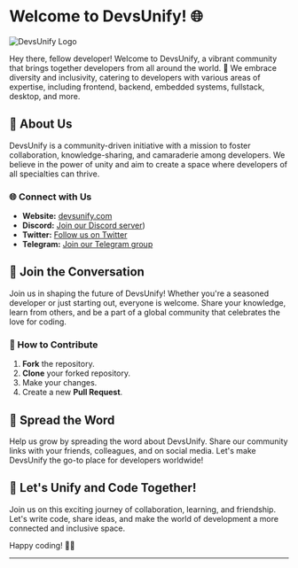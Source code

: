 # Welcome to DevsUnify! 🌐

![DevsUnify Logo](link_to_logo_image)

Hey there, fellow developer! Welcome to DevsUnify, a vibrant community that brings together developers from all around the world. 🚀 We embrace diversity and inclusivity, catering to developers with various areas of expertise, including frontend, backend, embedded systems, fullstack, desktop, and more.

## 🌟 About Us

DevsUnify is a community-driven initiative with a mission to foster collaboration, knowledge-sharing, and camaraderie among developers. We believe in the power of unity and aim to create a space where developers of all specialties can thrive.

### 🌐 Connect with Us

- **Website:** [devsunify.com](https://devsunify.com)
- **Discord:** [Join our Discord server](https://discord.gg/nqWCAQ52uu))
- **Twitter:** [Follow us on Twitter](https://twitter.com/UnifyDevs)
- **Telegram:** [Join our Telegram group]()

## 🤝 Join the Conversation

Join us in shaping the future of DevsUnify! Whether you're a seasoned developer or just starting out, everyone is welcome. Share your knowledge, learn from others, and be a part of a global community that celebrates the love for coding.

### 🚀 How to Contribute

1. **Fork** the repository.
2. **Clone** your forked repository.
3. Make your changes.
4. Create a new **Pull Request**.

## 📢 Spread the Word

Help us grow by spreading the word about DevsUnify. Share our community links with your friends, colleagues, and on social media. Let's make DevsUnify the go-to place for developers worldwide!

## 🎉 Let's Unify and Code Together!

Join us on this exciting journey of collaboration, learning, and friendship. Let's write code, share ideas, and make the world of development a more connected and inclusive space.

Happy coding! 🚀✨

---

